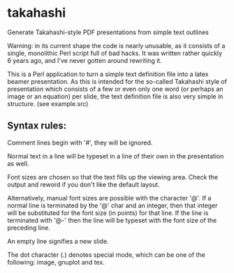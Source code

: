 # takahashi
Generate Takahashi-style PDF presentations from simple text outlines

Warning: in its current shape the code is nearly unusable, as it consists of a 
single, monolithic Perl script full of bad hacks. It was written rather quickly 6 years ago, and I've never gotten around rewriting it. 

This is a Perl application to turn a simple text definition file into a latex beamer presentation.
 As this is intended for the so-called Takahashi style of presentation which consists of
 a few or even only one word (or perhaps an image or an equation) per slide,
 the text definition file is also very simple in structure.
(see example.src)

## Syntax rules:

Comment lines begin with '#', they will be ignored.

Normal text in a line will be typeset in a line of their own in the presentation as well.

Font sizes are chosen so that the text fills up the viewing area.
Check the output and reword if you don't like the default layout.

Alternatively, manual font sizes are possible with the character '@'. 
If a normal line is terminated by the '@' char and an integer, 
then that integer will be substituted for the font size (in points) for that line. 
If the line is terminated with '@-' then the line will be typeset with the font size of the preceding line.

An empty line signifies a new slide.

The dot character (.) denotes special mode, which can be one of the following:
image, gnuplot and tex.
